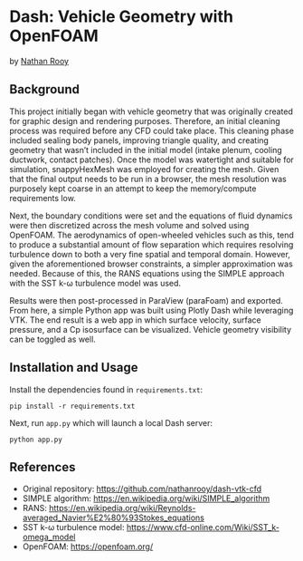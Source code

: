 # Dash: Vehicle Geometry with OpenFOAM

by [Nathan Rooy](https://github.com/nathanrooy)

## Background

This project initially began with vehicle geometry that was originally created for graphic design and rendering purposes. Therefore, an initial cleaning process was required before any CFD could take place. This cleaning phase included sealing body panels, improving triangle quality, and creating geometry that wasn’t included in the initial model (intake plenum, cooling ductwork, contact patches). Once the model was watertight and suitable for simulation, snappyHexMesh was employed for creating the mesh. Given that the final output needs to be run in a browser, the mesh resolution was purposely kept coarse in an attempt to keep the memory/compute requirements low. 

Next, the boundary conditions were set and the equations of fluid dynamics were then discretized across the mesh volume and solved using OpenFOAM. The aerodynamics of open-wheeled vehicles such as this, tend to produce  a substantial amount of flow separation which requires resolving turbulence down to both a very fine spatial and temporal domain. However, given the aforementioned browser constraints, a simpler approximation was needed. Because of this, the RANS equations using the SIMPLE approach with the SST k-ω turbulence model was used.

Results were then post-processed in ParaView (paraFoam) and exported. From here, a simple Python app was built using Plotly Dash while leveraging VTK. The end result is a web app in which surface velocity, surface pressure, and a Cp isosurface can be visualized. Vehicle geometry visibility can be toggled as well.

## Installation and Usage
Install the dependencies found in `requirements.txt`:
```
pip install -r requirements.txt
```

Next, run `app.py` which will launch a local Dash server:
```
python app.py
```

## References
- Original repository: https://github.com/nathanrooy/dash-vtk-cfd
- SIMPLE algorithm: https://en.wikipedia.org/wiki/SIMPLE_algorithm
- RANS: https://en.wikipedia.org/wiki/Reynolds-averaged_Navier%E2%80%93Stokes_equations
- SST k-ω turbulence model: https://www.cfd-online.com/Wiki/SST_k-omega_model
- OpenFOAM: https://openfoam.org/

